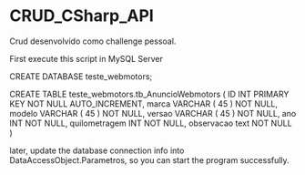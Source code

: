 # CRUD_CSharp_API
Crud desenvolvido como challenge pessoal.


First execute this script in MySQL Server

CREATE DATABASE teste_webmotors;

CREATE TABLE teste_webmotors.tb_AnuncioWebmotors (
	ID INT PRIMARY KEY NOT NULL AUTO_INCREMENT,
	marca VARCHAR ( 45 ) NOT NULL,
	modelo VARCHAR ( 45 ) NOT NULL,
	versao VARCHAR ( 45 ) NOT NULL,
	ano INT NOT NULL,
	quilometragem INT NOT NULL,
	observacao text NOT NULL 
)

later, update the database connection info into DataAccessObject.Parametros, so you can start the program successfully.
